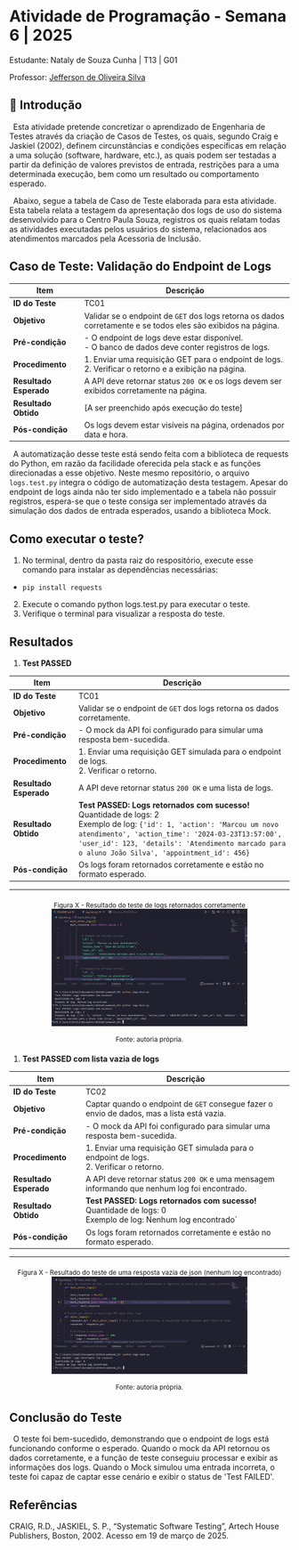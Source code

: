 # Atividade de Programação - Semana 6 | 2025

Estudante: Nataly de Souza Cunha | T13 | G01

Professor: <a href="https://www.linkedin.com/in/jefferson-o-silva/">Jefferson de Oliveira Silva</a> 

## 🎯 Introdução

&ensp;Esta atividade pretende concretizar o aprendizado de Engenharia de Testes através da criação de Casos de Testes, os quais, segundo Craig e Jaskiel (2002), definem circunstâncias e condições específicas em relação a uma solução (software, hardware, etc.), as quais podem ser testadas a partir da definição de valores previstos de entrada, restrições para a uma determinada execução, bem como um resultado ou comportamento esperado.

&ensp;Abaixo, segue a tabela de Caso de Teste elaborada para esta atividade. Esta tabela relata a testagem da apresentação dos logs de uso do sistema desenvolvido para o Centro Paula Souza, registros os quais relatam todas as atividades executadas pelos usuários do sistema, relacionados aos atendimentos marcados pela Acessoria de Inclusão.

## **Caso de Teste: Validação do Endpoint de Logs**

| **Item**            | **Descrição**                                                                                   |
|----------------------|-----------------------------------------------------------------------------------------------|
| **ID do Teste**      | TC01                                                                                         |
| **Objetivo**         | Validar se o endpoint de `GET` dos logs retorna os dados corretamente e se todos eles são exibidos na página. |
| **Pré-condição**     | - O endpoint de logs deve estar disponível. <br> - O banco de dados deve conter registros de logs. |
| **Procedimento**     | 1. Enviar uma requisição GET para o endpoint de logs. <br> 2. Verificar o retorno e a exibição na página. |
| **Resultado Esperado** | A API deve retornar status `200 OK` e os logs devem ser exibidos corretamente na página.       |
| **Resultado Obtido**  | [A ser preenchido após execução do teste]                                                     |
| **Pós-condição**     | Os logs devem estar visíveis na página, ordenados por data e hora. 

&ensp;A automatização desse teste está sendo feita com a biblioteca de requests do Python, em razão da facilidade oferecida pela stack e as funções direcionadas a esse objetivo. Neste mesmo repositório, o arquivo `logs.test.py` integra o código de automatização desta testagem. Apesar do endpoint de logs ainda não ter sido implementado e a tabela não possuir registros, espera-se que o teste consiga ser implementado através da simulação dos dados de entrada esperados, usando a biblioteca Mock.

## Como executar o teste?

1. No terminal, dentro da pasta raiz do respositório, execute esse comando para instalar as dependências necessárias:
- `pip install requests`
2. Execute o comando python logs.test.py para executar o teste.
3. Verifique o terminal para visualizar a resposta do teste. 

## Resultados

1. **Test PASSED**

| **Item**            | **Descrição**                                                                                   |
|----------------------|-----------------------------------------------------------------------------------------------|
| **ID do Teste**      | TC01                                                                                         |
| **Objetivo**         | Validar se o endpoint de `GET` dos logs retorna os dados corretamente.                        |
| **Pré-condição**     | - O mock da API foi configurado para simular uma resposta bem-sucedida.                       |
| **Procedimento**     | 1. Enviar uma requisição GET simulada para o endpoint de logs. <br> 2. Verificar o retorno.   |
| **Resultado Esperado** | A API deve retornar status `200 OK` e uma lista de logs.                                      |
| **Resultado Obtido**  | **Test PASSED: Logs retornados com sucesso!** <br> Quantidade de logs: 2 <br> Exemplo de log: `{'id': 1, 'action': 'Marcou um novo atendimento', 'action_time': '2024-03-23T13:57:00', 'user_id': 123, 'details': 'Atendimento marcado para o aluno João Silva', 'appointment_id': 456}` |
| **Pós-condição**     | Os logs foram retornados corretamente e estão no formato esperado.                            |

---

<div align="center">
  <sub>Figura X - Resultado do teste de logs retornados corretamente </sub> <br>

  <img src="logs_encontrados.png"  width=70%>

  <sup>Fonte: autoria própria.</sup>
</div>

1. **Test PASSED com lista vazia de logs**

| **Item**            | **Descrição**                                                                                   |
|----------------------|-----------------------------------------------------------------------------------------------|
| **ID do Teste**      | TC02                                                                                         |
| **Objetivo**         | Captar quando o endpoint de `GET` consegue fazer o envio de dados, mas a lista está vazia.                     |
| **Pré-condição**     | - O mock da API foi configurado para simular uma resposta bem-sucedida.                       |
| **Procedimento**     | 1. Enviar uma requisição GET simulada para o endpoint de logs. <br> 2. Verificar o retorno.   |
| **Resultado Esperado** | A API deve retornar status `200 OK` e uma mensagem informando que nenhum log foi encontrado.                                      |
| **Resultado Obtido**  | **Test PASSED: Logs retornados com sucesso!** <br> Quantidade de logs: 0 <br> Exemplo de log: Nenhum log encontrado` |
| **Pós-condição**     | Os logs foram retornados corretamente e estão no formato esperado.                            |

---

<div align="center">
  <sub>Figura X - Resultado do teste de uma resposta vazia de json (nenhum log encontrado) </sub> <br>

  <img src="lista_vazia_logs.png" width=70%>

  <sup>Fonte: autoria própria.</sup>
</div>


## **Conclusão do Teste**

&ensp;O teste foi bem-sucedido, demonstrando que o endpoint de logs está funcionando conforme o esperado. Quando o mock da API retornou os dados corretamente, e a função de teste conseguiu processar e exibir as informações dos logs. Quando o Mock simulou uma entrada incorreta, o teste foi capaz de captar esse cenário e exibir o status de 'Test FAILED'.

## Referências

CRAIG, R.D., JASKIEL, S. P., “Systematic Software Testing”, Artech House Publishers, Boston, 2002. Acesso em 19 de março de 2025.